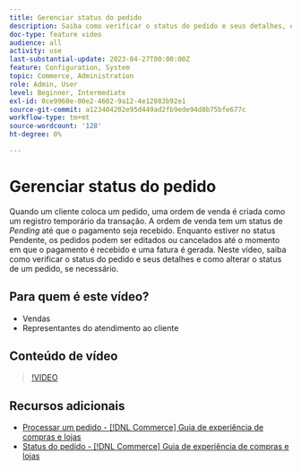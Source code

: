 ```yaml
---
title: Gerenciar status do pedido
description: Saiba como verificar o status do pedido e seus detalhes, e como alterar o status de um pedido.
doc-type: feature video
audience: all
activity: use
last-substantial-update: 2023-04-27T00:00:00Z
feature: Configuration, System
topic: Commerce, Administration
role: Admin, User
level: Beginner, Intermediate
exl-id: 0ce9960e-00e2-4602-9a12-4e12883b92e1
source-git-commit: a123404202e95d449ad2fb9ede94d8b75bfe677c
workflow-type: tm+mt
source-wordcount: '128'
ht-degree: 0%

---
```


# Gerenciar status do pedido

Quando um cliente coloca um pedido, uma ordem de venda é criada como um registro temporário da transação. A ordem de venda tem um status de _Pending_ até que o pagamento seja recebido. Enquanto estiver no status Pendente, os pedidos podem ser editados ou cancelados até o momento em que o pagamento é recebido e uma fatura é gerada. Neste vídeo, saiba como verificar o status do pedido e seus detalhes e como alterar o status de um pedido, se necessário.

## Para quem é este vídeo?

- Vendas
- Representantes do atendimento ao cliente

## Conteúdo de vídeo

>[!VIDEO](https://video.tv.adobe.com/v/343935?quality=12&learn=on)

## Recursos adicionais

- [Processar um pedido - [!DNL Commerce] Guia de experiência de compras e lojas](https://experienceleague.adobe.com/docs/commerce-admin/stores-sales/order-management/orders/order-processing.html#process-an-order)
- [Status do pedido - [!DNL Commerce] Guia de experiência de compras e lojas](https://experienceleague.adobe.com/docs/commerce-admin/stores-sales/order-management/orders/order-status.html)
